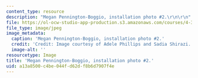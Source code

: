 ```yaml
---
content_type: resource
description: "Megan Pennington-Boggio, installation photo #2.\r\n\r\n"
file: https://ol-ocw-studio-app-production.s3.amazonaws.com/courses/4-341-introduction-to-photography-and-related-media-fall-2007/a13a8500c4be044fd62df8b6d7907f4e_boggio8.jpg
file_type: image/jpeg
image_metadata:
  caption: 'Megan Pennington-Boggio, installation photo #2.'
  credit: 'Credit: Image courtesy of Adele Phillips and Sadia Shirazi.'
  image-alt: ''
resourcetype: Image
title: 'Megan Pennington-Boggio, installation photo #2.'
uid: a13a8500-c4be-044f-d62d-f8b6d7907f4e
---
```

